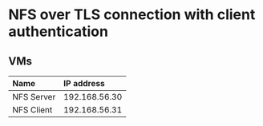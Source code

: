 # NFS over TLS connection with client authentication

## VMs

|Name|IP address|
|:--|:--|
|NFS Server|192.168.56.30|
|NFS Client|192.168.56.31|
